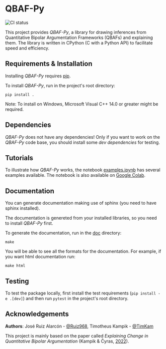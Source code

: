 # QBAF-Py
![CI status](https://github.com/TimKam/Quantitative-Bipolar-Argumentation/actions/workflows/actions.yml/badge.svg)

This project provides _QBAF-Py_, a library for drawing inferences from Quantitative Bipolar Argumentation Frameworks (QBAFs) and explaining them.
The library is written in CPython (C with a Python API) to facilitate speed and efficiency.

## Requirements & Installation
Installing *QBAF-Py* requires [pip](https://pypi.org/project/pip/).

To install *QBAF-Py*, run in the project's root directory:

```
pip install .
```

Note: To install on Windows, Microsoft Visual C++ 14.0 or greater might be required.

## Dependencies
*QBAF-Py* does not have any dependencies!
Only if you want to work on the *QBAF-Py* code base, you should install some *dev dependencies* for testing.

## Tutorials
To illustrate how *QBAF-Py* works, the notebook [examples.ipynb](https://github.com/TimKam/Quantitative-Bipolar-Argumentation/blob/main/examples.ipynb) has several examples available.
The notebook is also available on [Google Colab](https://colab.research.google.com/drive/1EDOpBgmHZmZtAJx3N5wOeXVuwMaTWf8M?usp=sharing).

## Documentation
You can generate documentation making use of sphinx (you need to have sphinx installed).

The documentation is genereted from your installed libraries, so you need to install *QBAF-Py* first.

To generate the documentation, run in the [doc](https://github.com/TimKam/Quantitative-Bipolar-Argumentation/tree/main/doc) directory:

```
make
```

You will be able to see all the formats for the documentation.
For example, if you want html documentation run:

```
make html
```

## Testing
To test the package locally, first install the test requirements (`pip install -e .[dev]`) and then run `pytest` in the project's root directory.

## Acknowledgements
**Authors**: José Ruiz Alarcón - [@Ruiz968](https://github.com/Ruiz968), Timotheus Kampik - [@TimKam](https://github.com/TimKam)

This project is mainly based on the paper called *Explaining Change in Quantitative Bipolar Argumentation* (Kampik & Čyras, [2022](https://ebooks.iospress.nl/doi/10.3233/FAIA220152)).
